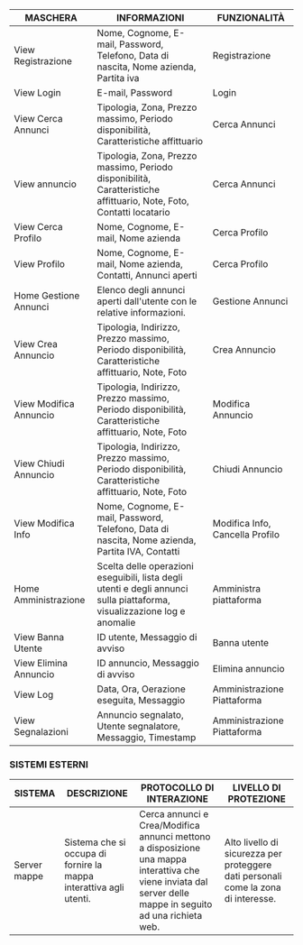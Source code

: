 |MASCHERA|INFORMAZIONI|FUNZIONALITÀ|
|--------|------------|------------|
|View Registrazione |Nome, Cognome, E-mail, Password, Telefono, Data di nascita, Nome azienda, Partita iva| Registrazione|
|View Login|E-mail, Password|Login|
|View Cerca Annunci|Tipologia, Zona, Prezzo massimo, Periodo disponibilità, Caratteristiche affittuario|Cerca Annunci|
|View annuncio|Tipologia, Zona, Prezzo massimo, Periodo disponibilità, Caratteristiche affittuario, Note, Foto, Contatti locatario|Cerca Annunci|
|View Cerca Profilo|Nome, Cognome, E-mail, Nome azienda|Cerca Profilo|
|View Profilo|Nome, Cognome, E-mail, Nome azienda, Contatti, Annunci aperti|Cerca Profilo|
|Home Gestione Annunci|Elenco degli annunci aperti dall'utente con le relative informazioni.|Gestione Annunci|
|View Crea Annuncio|Tipologia, Indirizzo, Prezzo massimo, Periodo disponibilità, Caratteristiche affittuario, Note, Foto|Crea Annuncio|
|View Modifica Annuncio|Tipologia, Indirizzo, Prezzo massimo, Periodo disponibilità, Caratteristiche affittuario, Note, Foto|Modifica Annuncio|
|View Chiudi Annuncio|Tipologia, Indirizzo, Prezzo massimo, Periodo disponibilità, Caratteristiche affittuario, Note, Foto|Chiudi Annuncio|
|View Modifica Info|Nome, Cognome, E-mail, Password, Telefono, Data di nascita, Nome azienda, Partita IVA, Contatti|Modifica Info, Cancella Profilo|
|Home Amministrazione|Scelta delle operazioni eseguibili, lista degli utenti e degli annunci sulla piattaforma, visualizzazione log e anomalie|Amministra piattaforma|
|View Banna Utente|ID utente, Messaggio di avviso|Banna utente|
|View Elimina Annuncio|ID annuncio, Messaggio di avviso|Elimina annuncio|
|View Log|Data, Ora, Oerazione eseguita, Messaggio|Amministrazione Piattaforma|
|View Segnalazioni|Annuncio segnalato, Utente segnalatore, Messaggio, Timestamp|Amministrazione Piattaforma|



### SISTEMI ESTERNI
|SISTEMA|DESCRIZIONE|PROTOCOLLO DI INTERAZIONE|LIVELLO DI PROTEZIONE|
|-------|-----------|-------------------------|---------------------|
|Server mappe| Sistema che si occupa di fornire la mappa interattiva agli utenti.|Cerca annunci e Crea/Modifica annunci mettono a disposizione una mappa interattiva che viene inviata dal server delle mappe in seguito ad una richieta web. | Alto livello di sicurezza per proteggere dati personali come la zona di interesse.|

